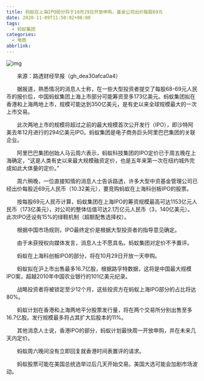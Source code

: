 ```yaml
---
title: 蚂蚁在上海IPO部分将于10月29日开放申购，基金公司出价每股69元
date: 2020-11-09T11:50:02+08:00
tags:
  - 蚂蚁集团
categories:
  - 电商
abbrlink:
---
```


![img](https://cdn.jsdelivr.net/gh/yakeing/Documentation@main/Hexo/images/1925-kcaeqzw9329739.png)

　　来源：路透财经早报（gh_dea30afca0a4）

　　据报道，熟悉情况的消息人士称，在一些大型投资者提交了每股68-69元人民币的报价后，中国蚂蚁集团上海上市部分可能筹资至多173亿美元。蚂蚁集团拟在香港和上海两地上市，规模可能达到350亿美元，是有史以来全球规模最大的一次上市交易。

　　此次两地上市的规模将超过之前的最大规模首次公开发行（IPO），即沙特阿美去年12月进行的294亿美元IPO。蚂蚁集团是电子商务巨头阿里巴巴集团的关联企业。

　　阿里巴巴集团创始人马云周六表示，蚂蚁科技集团的IPO定价已于周五晚在上海确定，“这是人类有史以来最大规模融资定价，也是五年来第一次在纽约城外完成如此大体量的定价。”

　　周六稍晚，一位直接知情的消息人士告诉路透，许多大型中资基金管理公司已经出价每股近69元人民币（10.32美元），要竞购蚂蚁在上海科创板IPO的股票。

　　按每股69元人民币计算，蚂蚁集团在上海IPO的筹资规模最高可达1153亿元人民币（173亿美元），对公司的整体估值可达2.1万亿元人民币（3，140亿美元）。此次IPO还设有15%的绿鞋机制（超额配售选择权）。

　　根据中国市场规则，IPO最终定价是根据大型投资者的指导意见确定。

　　由于未获授权向媒体发言，消息人士不愿具名。蚂蚁集团对定价不予置评。

　　蚂蚁在上海科创板IPO的部分，将在10月29日开放一天申购。

　　蚂蚁拟在沪上市出售最多16.7亿股，根据路孚特数据，这将是中国最大规模IPO案，超越2010年中国农业银行的101亿美元纪录。

　　战略投资者将被锁定至少12个月，这些投资方在蚂蚁上海IPO部分的占比将达80%。

　　蚂蚁计划在香港和上海两地平分股票发行量，将在两个交易所分别出售至多16.7亿股。发行规模最多将占其扩大后股本的11%。

　　其他消息人士说，香港IPO的部分，蚂蚁计划最快周一开放申购，并在未来几天内定价。

　　蚂蚁周六晚间没有立即回复就香港时间表置评的请求。

　　蚂蚁股票可能在美国总统选举过后几天开始交易。美国大选可能会加剧市场波动。